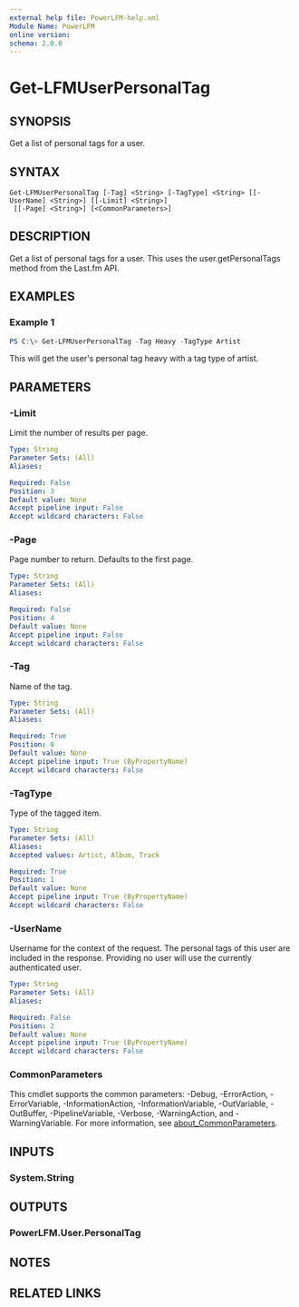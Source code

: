 ```yaml
---
external help file: PowerLFM-help.xml
Module Name: PowerLFM
online version:
schema: 2.0.0
---
```


# Get-LFMUserPersonalTag

## SYNOPSIS
Get a list of personal tags for a user.

## SYNTAX

```
Get-LFMUserPersonalTag [-Tag] <String> [-TagType] <String> [[-UserName] <String>] [[-Limit] <String>]
 [[-Page] <String>] [<CommonParameters>]
```

## DESCRIPTION
Get a list of personal tags for a user. This uses the user.getPersonalTags method from the Last.fm API.

## EXAMPLES

### Example 1
```powershell
PS C:\> Get-LFMUserPersonalTag -Tag Heavy -TagType Artist
```

This will get the user's personal tag heavy with a tag type of artist.

## PARAMETERS

### -Limit
Limit the number of results per page.

```yaml
Type: String
Parameter Sets: (All)
Aliases:

Required: False
Position: 3
Default value: None
Accept pipeline input: False
Accept wildcard characters: False
```

### -Page
Page number to return. Defaults to the first page.

```yaml
Type: String
Parameter Sets: (All)
Aliases:

Required: False
Position: 4
Default value: None
Accept pipeline input: False
Accept wildcard characters: False
```

### -Tag
Name of the tag.

```yaml
Type: String
Parameter Sets: (All)
Aliases:

Required: True
Position: 0
Default value: None
Accept pipeline input: True (ByPropertyName)
Accept wildcard characters: False
```

### -TagType
Type of the tagged item.

```yaml
Type: String
Parameter Sets: (All)
Aliases:
Accepted values: Artist, Album, Track

Required: True
Position: 1
Default value: None
Accept pipeline input: True (ByPropertyName)
Accept wildcard characters: False
```

### -UserName
Username for the context of the request. The personal tags of this user are included in the response. Providing no user will use the currently authenticated user.

```yaml
Type: String
Parameter Sets: (All)
Aliases:

Required: False
Position: 2
Default value: None
Accept pipeline input: True (ByPropertyName)
Accept wildcard characters: False
```

### CommonParameters
This cmdlet supports the common parameters: -Debug, -ErrorAction, -ErrorVariable, -InformationAction, -InformationVariable, -OutVariable, -OutBuffer, -PipelineVariable, -Verbose, -WarningAction, and -WarningVariable. For more information, see [about_CommonParameters](http://go.microsoft.com/fwlink/?LinkID=113216).

## INPUTS

### System.String

## OUTPUTS

### PowerLFM.User.PersonalTag

## NOTES

## RELATED LINKS
